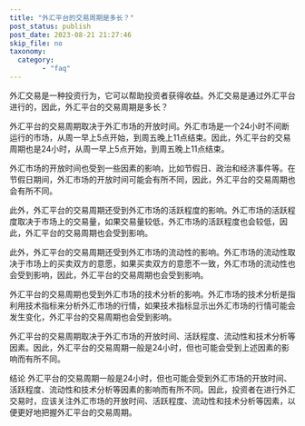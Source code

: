 ```yaml
---
title: "外汇平台的交易周期是多长？"
post_status: publish
post_date: 2023-08-21 21:27:46
skip_file: no
taxonomy:
  category:
        - "faq"
---
```


外汇交易是一种投资行为，它可以帮助投资者获得收益。外汇交易是通过外汇平台进行的，因此，外汇平台的交易周期是多长？

外汇平台的交易周期取决于外汇市场的开放时间。外汇市场是一个24小时不间断运行的市场，从周一早上5点开始，到周五晚上11点结束。因此，外汇平台的交易周期也是24小时，从周一早上5点开始，到周五晚上11点结束。

外汇市场的开放时间也受到一些因素的影响，比如节假日、政治和经济事件等。在节假日期间，外汇市场的开放时间可能会有所不同，因此，外汇平台的交易周期也会有所不同。

此外，外汇平台的交易周期还受到外汇市场的活跃程度的影响。外汇市场的活跃程度取决于市场上的交易量，如果交易量较低，外汇市场的活跃程度也会较低，因此，外汇平台的交易周期也会受到影响。

此外，外汇平台的交易周期还受到外汇市场的流动性的影响。外汇市场的流动性取决于市场上的买卖双方的意愿，如果买卖双方的意愿不一致，外汇市场的流动性也会受到影响，因此，外汇平台的交易周期也会受到影响。

外汇平台的交易周期也受到外汇市场的技术分析的影响。外汇市场的技术分析是指利用技术指标来分析外汇市场的行情，如果技术指标显示出外汇市场的行情可能会发生变化，外汇平台的交易周期也会受到影响。

外汇平台的交易周期取决于外汇市场的开放时间、活跃程度、流动性和技术分析等因素。因此，外汇平台的交易周期一般是24小时，但也可能会受到上述因素的影响而有所不同。

结论 外汇平台的交易周期一般是24小时，但也可能会受到外汇市场的开放时间、活跃程度、流动性和技术分析等因素的影响而有所不同。因此，投资者在进行外汇交易时，应该关注外汇市场的开放时间、活跃程度、流动性和技术分析等因素，以便更好地把握外汇平台的交易周期。
